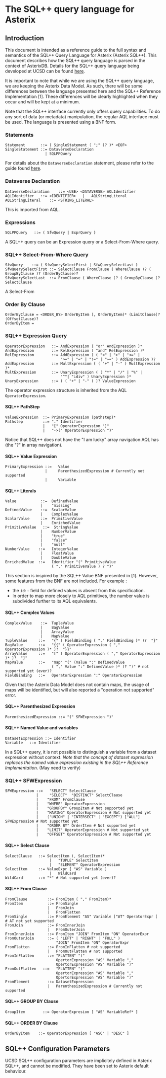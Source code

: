 # The SQL++ query language for Asterix

## Introduction

This document is intended as a reference guide to the full syntax and semantics of the SQL++ Query Language for Asterix (Asterix SQL++). This document describes how the SQL++ query language is parsed in the context of AsterixDB. Details for the SQL++ query language being developed at UCSD can be found [here](http://forward.ucsd.edu/.html).

It is important to note that while we are using the SQL++ query language, we are keeping the Asterix Data Model. As such, there will be some differences between the language presented here and the SQL++ Reference Implementation [1]. These differences will be clearly highlighted when they occur and will be kept at a minimum.

Note that the SQL++ interface currently only offers query capabilities. To do any sort of data (or metadata) manipulation, the regular AQL interface must be used. The language is presented using a BNF form.

### Statements

```
Statement       ::= ( SingleStatement ( ";" )? )* <EOF>
SingleStatement ::= DataverseDeclaration
                  | SQLPPQuery
```

For details about the `DataverseDeclaration` statement, please refer to the guide found [here](https://asterixdb.ics.uci.edu/documentation/aql/manual.html).

### Dataverse Declaration

```
DataverseDeclaration    ::= <USE> <DATAVERSE> AQLIdentifier
AQLIdentifier   ::= <IDENTIFIER>   |   AQLStringLiteral
AQLStringLiteral    ::= <STRING_LITERAL>
```

This is imported from AQL.

### Expressions
```
SQLPPQuery   ::= ( SfwQuery | ExprQuery )
```    
A SQL++ query can be an Expression query or a Select-From-Where query.

### SQL++ Select-From-Where Query

```
SfwQuery    ::= ( SfwQuerySelectFirst | SfwQuerySelectLast )
SfwQuerySelectFirst ::= SelectClause FromClause ( WhereClause )? ( GroupByClause )? (OrderByClause)?
SfwQuerySelectLast  ::= FromClause ( WhereClause )? ( GroupByClause )? SelectClause
```

A Select-From

### Order By Clause 

```
OrderByClause = <ORDER_BY> OrderByItem (, OrderByItem)* (LimitClause)? (OffsetClause)?
OrderByItem = 
```

####

### SQL++ Expression Query

```
OperatorExpression   ::= AndExpression ( "or" AndExpression )*
AndExpression        ::= RelExpression ( "and" RelExpression )*
RelExpression        ::= AddExpression ( ( "<" | ">" | "<=" | 
                         ">=" | "=" | "!=" | "~=" ) AddExpression )?
AddExpression        ::= MultExpression ( ( "+" | "-" ) MultExpression )*
MultExpression       ::= UnaryExpression ( ( "*" | "/" | "%" |
                         "^"| "idiv" ) UnaryExpression )*
UnaryExpression      ::= ( ( "+" | "-" ) )? ValueExpression
```

The operator expression structure is inherited from the AQL `OperatorExpression`.

#### SQL++ PathStep

```
ValueExpression  ::= PrimaryExpression (pathstep)*
Pathstep         ::= "." Identifier
                 |   "[" OperatorExpression "]"
                 |   "->(" OperatorExpression ")"
```
Notice that SQL++ does not have the "I am lucky" array navigation AQL has (the "?" in array navigation).

#### SQL++ Value Expression

```
PrimaryExpression ::=   Value
                  |     ParenthesizedExpression # Currently not supported
                  |     Variable
```
                    
#### SQL++ Literals

```
Value           ::=  DefinedValue
                |    "missing"
DefinedValue    ::=  ScalarValue
                |    ComplexValue
ScalarValue     ::=  PrimitiveValue
                |    EnrichedValue
PrimitiveValue   ::=  StringValue
                |    NumberValue
                |    "true"
                |    "false"
                |    "null"
NumberValue    ::=   IntegerValue
                |    FloatValue
                |    DoubleValue
EnrichedValue  ::=   Identifier "(" PrimitiveValue 
                     ( "," PrimitiveValue ) ? ")"
```
    
This section is inspired by the SQL++ Value BNF presented in [1]. However, some features from the BNF are not included. For example :

 - the `id::` field for defined values is absent from this specification. 
 - In order to map more closely to AQL primitives, the number value is subdivided further to its AQL equivalents.

#### SQL++ Complex Values

```
ComplexValue    ::=  TupleValue
                |    BagValue
                |    ArrayValue
                |    MapValue
TupleValue     ::=   "{" ( FieldBinding ( "," FieldBinding )* )?  "}"
BagValue       ::=   "{{" ( OperatorExpression ( "," OperatorExpression )* )?  "}}"
ArrayValue     ::=   "[" ( OperatorExpression ( "," OperatorExpression )* )?  "]"
MapValue       ::=   "map" "(" (Value ":" DefinedValue 
                     ( "," Value ":" DefinedValue )* )? ")" # not supported yet (ever)?
FieldBinding   ::=   OperatorExpression ":" OperatorExpression
```
Given that the Asterix Data Model does not contain maps, the usage of maps will be 
identified, but will also reported a "operation not supported" error.

#### SQL++ Parenthesized Expression

```
ParenthesizedExpression ::= "(" SFWExpression ")"
```

#### SQL++ Named Value and variables

```
DatasetExpression ::= Identifier
Variable   ::= Identifier
```

In a SQL++ query, it is not possible to distinguish a variable from a dataset expression without context. *Note that the concept of dataset expression replaces the named value expression existing in the SQL++ Reference Implementation.* (May need to verify)

### SQL++ SFWExpression

```
SFWExpression ::=   "SELECT" SelectClause
              |     "SELECT"  "DISTINCT" SelectClause
              |    "FROM" FromClause
              |    "WHERE" OperatorExpression
              |    "GROUPBY" GroupItem # Not supported yet
              |    "HAVING" OperatorExpression # Not supported yet
              |    ("UNION" | "INTERSECT" | "EXCEPT") ["ALL"] SFWExpression # Not supported yet
              |    "ORDER BY" OrderItem # Not supported yet
              |    "LIMIT" OperatorExpression # Not supported yet
              |    "OFFSET" OperatorExpression # Not supported yet
```

#### SQL++ Select Clause

```
SelectClause   ::= SelectItem (, SelectItem)*
                    |   "TUPLE" SelectItem
                    |   "ELEMENT" OperatorExpression
SelectItem     ::= ValueExpr [ "AS" Variable ]
                    |   WildCard
WildCard       ::= "*" # Not supported yet (ever)?
```

#### SQL++ From Clause

```
FromClause         ::= FromItem ( "," FromItem)*
FromItem           ::= FromSingle
                   |   FromJoin
                   |   FromFlatten
FromSingle         ::= FromElement "AS" Variable ["AT" OperatorExpr ] # AT not yet supported
FromJoin           ::= FromInnerJoin
                   |   FromOuterJoin
FromInnerJoin      ::= FromItem "JOIN" FromItem "ON" OperatorExpr
FromOuterJoin      ::= ( "LEFT" | "RIGHT" | "FULL" ) 
                       "JOIN" FromItem "ON" OperatorExpr
FromFlatten        ::= FromInFlatten # not supported
                   |   FromOutFlatten # not supported
FromInFlatten      ::= "FLATTEN" "("
                       OpertorExpression "AS" Variable ","
                       OpertorExpression "AS" Variable ")"
FromOutFlatten   ::=   "FLATTEN" "("
                       OpertorExpression "AS" Variable ","
                       OpertorExpression "AS" Variable ")"
FromElement        ::= DatasetExpression
                   |   ParenthesizedExpression # Currently not supported
```

#### SQL++ GROUP BY Clause

```
GroupItem        ::= OperatorExpresion [ "AS" VariableRef* ]
```

#### SQL++ ORDER BY Clause

```
OrderByItem    ::= OperatorExpression [ "ASC" | "DESC" ]
```

## SQL++ Configuration Parameters

UCSD SQL++ configuration parameters are implicitely defined in Asterix SQL++, and cannot be modified. They have been set to Asterix default behaviour.